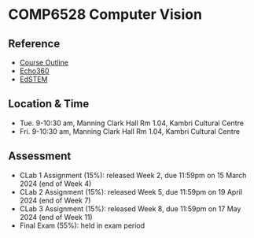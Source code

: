 # COMP6528 Computer Vision

## Reference
- [Course Outline](https://programsandcourses.anu.edu.au/2024/course/COMP6528#terms)
- [Echo360](https://echo360.net.au/section/8310ebc8-afb5-4662-8bca-a72981878d53/home)
- [EdSTEM](https://edstem.org/au/courses/14829/discussion/)

## Location & Time
- Tue. 9-10:30 am, Manning Clark Hall Rm 1.04, Kambri Cultural Centre
- Fri. 9-10:30 am, Manning Clark Hall Rm 1.04, Kambri Cultural Centre

## Assessment
- CLab 1 Assignment (15%): released Week 2, due 11:59pm on 15 March 2024 (end of Week 4)
- CLab 2 Assignment (15%): released Week 5, due 11:59pm on 19 April 2024 (end of Week 7)
- CLab 3 Assignment (15%): released Week 8, due 11:59pm on 17 May 2024 (end of Week 11)
- Final Exam (55%): held in exam period
